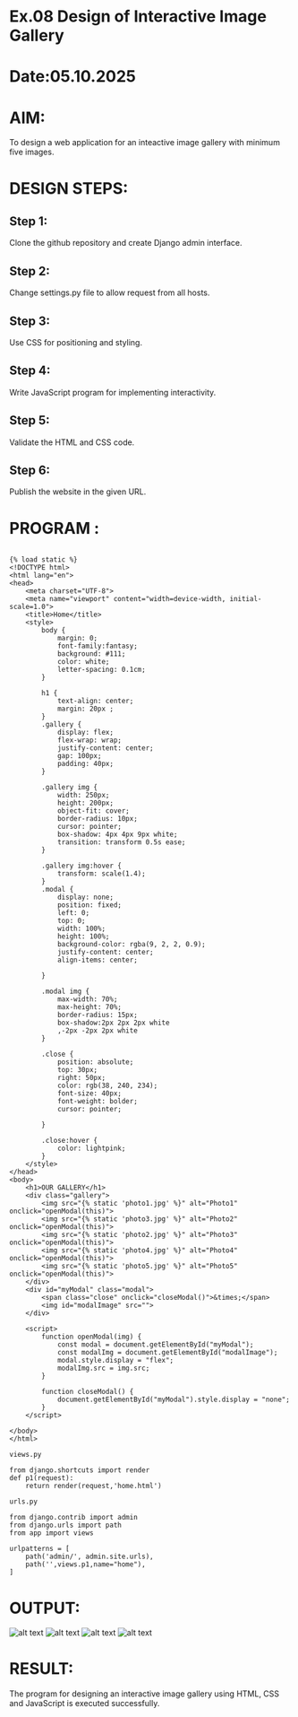 # Ex.08 Design of Interactive Image Gallery
# Date:05.10.2025
# AIM:
To design a web application for an inteactive image gallery with minimum five images.

# DESIGN STEPS:
## Step 1:
Clone the github repository and create Django admin interface.

## Step 2:
Change settings.py file to allow request from all hosts.

## Step 3:
Use CSS for positioning and styling.

## Step 4:
Write JavaScript program for implementing interactivity.

## Step 5:
Validate the HTML and CSS code.

## Step 6:
Publish the website in the given URL.

# PROGRAM :
```

{% load static %}
<!DOCTYPE html>
<html lang="en">
<head>
    <meta charset="UTF-8">
    <meta name="viewport" content="width=device-width, initial-scale=1.0">
    <title>Home</title>
    <style>
        body {
            margin: 0;
            font-family:fantasy;
            background: #111;
            color: white;
            letter-spacing: 0.1cm;
        }

        h1 {
            text-align: center;
            margin: 20px ;
        }
        .gallery {
            display: flex;
            flex-wrap: wrap;
            justify-content: center;
            gap: 100px;
            padding: 40px;
        }

        .gallery img {
            width: 250px;
            height: 200px;
            object-fit: cover;
            border-radius: 10px;
            cursor: pointer;
            box-shadow: 4px 4px 9px white;
            transition: transform 0.5s ease;
        }

        .gallery img:hover {
            transform: scale(1.4);
        }
        .modal {
            display: none;
            position: fixed;
            left: 0;
            top: 0;
            width: 100%;
            height: 100%;
            background-color: rgba(9, 2, 2, 0.9);
            justify-content: center;
            align-items: center;
            
        }

        .modal img {
            max-width: 70%;
            max-height: 70%;
            border-radius: 15px;
            box-shadow:2px 2px 2px white
            ,-2px -2px 2px white
        }

        .close {
            position: absolute;
            top: 30px;
            right: 50px;
            color: rgb(38, 240, 234);
            font-size: 40px;
            font-weight: bolder;
            cursor: pointer;
    
        }

        .close:hover {
            color: lightpink;
        }
    </style>
</head>
<body>
    <h1>OUR GALLERY</h1>
    <div class="gallery">
        <img src="{% static 'photo1.jpg' %}" alt="Photo1" onclick="openModal(this)">
        <img src="{% static 'photo3.jpg' %}" alt="Photo2" onclick="openModal(this)">
        <img src="{% static 'photo2.jpg' %}" alt="Photo3" onclick="openModal(this)">
        <img src="{% static 'photo4.jpg' %}" alt="Photo4" onclick="openModal(this)">
        <img src="{% static 'photo5.jpg' %}" alt="Photo5" onclick="openModal(this)">
    </div>
    <div id="myModal" class="modal">
        <span class="close" onclick="closeModal()">&times;</span>
        <img id="modalImage" src="">
    </div>

    <script>
        function openModal(img) {
            const modal = document.getElementById("myModal");
            const modalImg = document.getElementById("modalImage");
            modal.style.display = "flex";
            modalImg.src = img.src;
        }

        function closeModal() {
            document.getElementById("myModal").style.display = "none";
        }
    </script>

</body>
</html>

views.py 

from django.shortcuts import render
def p1(request):
    return render(request,'home.html')

urls.py

from django.contrib import admin
from django.urls import path
from app import views

urlpatterns = [
    path('admin/', admin.site.urls),
    path('',views.p1,name="home"),
]
```
# OUTPUT:
 
![alt text](<Screenshot 2025-10-05 231922.png>)
![alt text](<Screenshot 2025-10-05 232002.png>)
![alt text](<Screenshot 2025-10-05 232022.png>)
![alt text](<Screenshot 2025-10-05 232036.png>)
# RESULT:
The program for designing an interactive image gallery using HTML, CSS and JavaScript is executed successfully.

